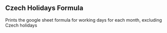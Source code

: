 ## Czech Holidays Formula
Prints the google sheet formula for working days for each month, excluding Czech holidays

